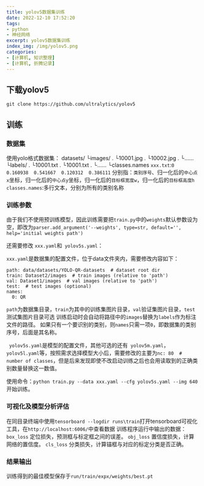 ```yaml
---
title: yolov5数据集训练
date: 2022-12-10 17:52:20
tags:
- python
- 神经网络
excerpt: yolov5数据集训练
index_img: /img/yolov5.png
categories: 
- [计算机, 知识整理]
- [计算机, 折腾记录]
---
```

## 下载yolov5
```
git clone https://github.com/ultralytics/yolov5
```
## 训练
### 数据集
使用yolo格式数据集：
datasets/
└images/
.  └10001.jpg
.  └10002.jpg
.  └......
└labels/
.  └10001.txt
.  └10001.txt
.  └......
└classes.names
`xxx.txt`:`0  0.160938  0.541667  0.120312  0.386111`
分别指：`类别序号`、归一化后的`中心点x`坐标，归一化后的`中心点y`坐标，归一化后的`目标框宽度w`，归一化后的`目标框高度h`
`classes.names`:多行文本，分别为所有的类别名称
### 训练参数
由于我们不使用预训练模型，因此训练需要把`train.py`中的`weights`默认参数设为空，即改为`parser.add_argument('--weights', type=str, default='', help='initial weights path')`

还需要修改 `xxx.yaml`和` yolov5s.yaml`：

 `xxx.yaml`是数据集的配置文件，位于data文件夹内，需要修改内容如下：
```
path: data/datasets/YOLO-QR-datasets  # dataset root dir
train: Dataset2/images  # train images (relative to 'path')
val: Dataset1/images  # val images (relative to 'path')
test:  # test images (optional)
names:
  0: QR
```
`path`为数据集目录，`train`为其中的训练集图片目录，`val`验证集图片目录，`test`测试集图片目录可选
训练启动时会自动将路径中的`images`替换为`labels`作为标注文件的路径。
如果只有一个要识别的类别，则`names`只需一项`0`，即数据集的类别序号，后面是其名称。

` yolov5s.yaml`是模型的配置文件，其他可选的还有` yolov5m.yaml`，` yolov5l.yaml`等，按照需求选择模型大小后，需要修改的主要为`nc: 80  # number of classes`，但是后来发现即使不改启动训练之后也会用读取到的正确类别数量替换这一数值。

使用命令：`python train.py --data xxx.yaml --cfg yolov5s.yaml --img 640`开始训练。
### 可视化及模型分析评估
在同目录终端中使用`tensorboard --logdir runs\train`打开tensorboard可视化工具，在`http://localhost:6006/`中查看数据
训练程序运行中输出的数据：`box_loss` 定位损失，预测框与标定框之间的误差。  `obj_loss` 置信度损失，计算网络的置信度。  `cls_loss` 分类损失，计算锚框与对应的标定分类是否正确。
### 结果输出
训练得到的最佳模型保存于`run/train/expx/weights/best.pt`
